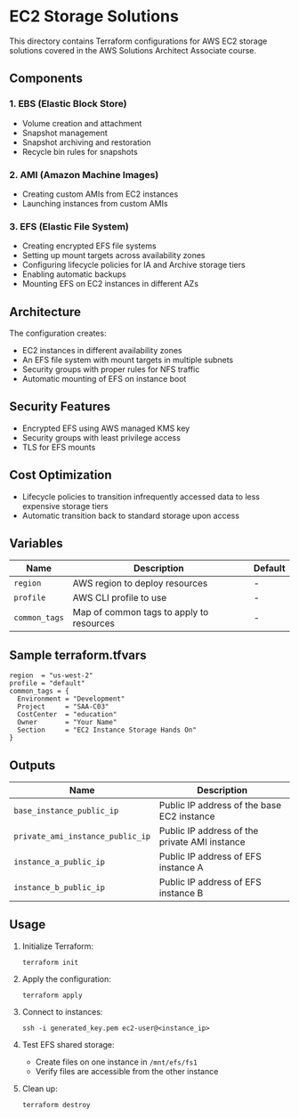 # EC2 Storage Solutions

This directory contains Terraform configurations for AWS EC2 storage solutions covered in the AWS Solutions Architect Associate course.

## Components

### 1. EBS (Elastic Block Store)
- Volume creation and attachment
- Snapshot management
- Snapshot archiving and restoration
- Recycle bin rules for snapshots

### 2. AMI (Amazon Machine Images)
- Creating custom AMIs from EC2 instances
- Launching instances from custom AMIs

### 3. EFS (Elastic File System)
- Creating encrypted EFS file systems
- Setting up mount targets across availability zones
- Configuring lifecycle policies for IA and Archive storage tiers
- Enabling automatic backups
- Mounting EFS on EC2 instances in different AZs

## Architecture

The configuration creates:
- EC2 instances in different availability zones
- An EFS file system with mount targets in multiple subnets
- Security groups with proper rules for NFS traffic
- Automatic mounting of EFS on instance boot

## Security Features

- Encrypted EFS using AWS managed KMS key
- Security groups with least privilege access
- TLS for EFS mounts

## Cost Optimization

- Lifecycle policies to transition infrequently accessed data to less expensive storage tiers
- Automatic transition back to standard storage upon access

## Variables

| Name                       | Description                              | Default |
|----------------------------|------------------------------------------|---------|
| `region`                   | AWS region to deploy resources           | -       |
| `profile`                  | AWS CLI profile to use                   | -       |
| `common_tags`              | Map of common tags to apply to resources | -       |


## Sample terraform.tfvars

```hcl
region  = "us-west-2"
profile = "default"
common_tags = {
  Environment = "Development"
  Project     = "SAA-C03"
  CostCenter  = "education"
  Owner       = "Your Name"
  Section     = "EC2 Instance Storage Hands On"
}
```

## Outputs

| Name                             | Description                                   |
|----------------------------------|-----------------------------------------------|
| `base_instance_public_ip`        | Public IP address of the base EC2 instance    |
| `private_ami_instance_public_ip` | Public IP address of the private AMI instance |
| `instance_a_public_ip`           | Public IP address of EFS instance A           |
| `instance_b_public_ip`           | Public IP address of EFS instance B           |

## Usage

1. Initialize Terraform:
   ```
   terraform init
   ```

2. Apply the configuration:
   ```
   terraform apply
   ```

3. Connect to instances:
   ```
   ssh -i generated_key.pem ec2-user@<instance_ip>
   ```

4. Test EFS shared storage:
   - Create files on one instance in `/mnt/efs/fs1`
   - Verify files are accessible from the other instance

5. Clean up:
   ```
   terraform destroy
   ```